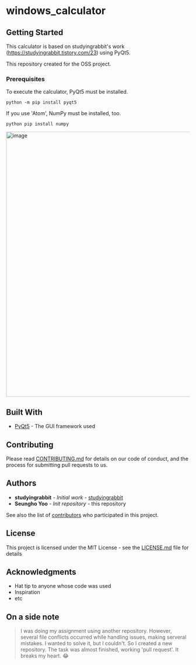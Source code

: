 # windows_calculator

## Getting Started

This calculator is based on studyingrabbit's work (https://studyingrabbit.tistory.com/23) using PyQt5.

This repository created for the OSS project.

### Prerequisites

To execute the calculator, PyQt5 must be installed.

```
python -m pip install pyqt5
```

If you use 'Atom', NumPy must be installed, too.
```
python pip install numpy
```
<img width="725" alt="image" src="https://user-images.githubusercontent.com/117428920/204777551-c31c399a-621b-49a2-b9b7-ba059ad56f91.png">

## Built With

* [PyQt5](https://pypi.org/project/PyQt5/) - The GUI framework used

## Contributing

Please read [CONTRIBUTING.md](https://github.com/shyoo17/gui_calculator/blob/main/CONTRIBUTING.md) for details on our code of conduct, and the process for submitting pull requests to us.

## Authors

* **studyingrabbit** - *Initial work* - [studyingrabbit](https://studyingrabbit.tistory.com/)
* **Seungho Yoo** - *Init repository* - this repository

See also the list of [contributors](https://github.com/shyoo17/gui_calculator/blob/main/CONTRIBUTORS.md) who participated in this project.

## License

This project is licensed under the MIT License - see the [LICENSE.md](LICENSE.md) file for details

## Acknowledgments

* Hat tip to anyone whose code was used
* Inspiration
* etc

## On a side note
> I was doing my assignment using another repository. However, several file conflicts occurred while handling issues, making serveral mistakes. I wanted to solve it, but I couldn't. So I created a new repository. The task was almost finished, working 'pull request'. It breaks my heart. 😂
